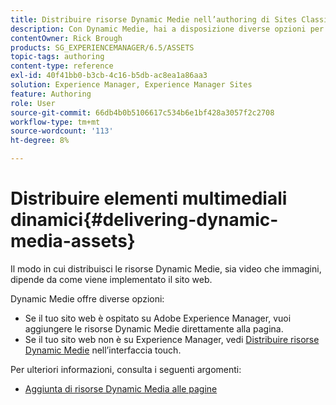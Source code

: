 ```yaml
---
title: Distribuire risorse Dynamic Medie nell’authoring di Sites Classic
description: Con Dynamic Medie, hai a disposizione diverse opzioni per distribuire le risorse Dynamic Medie, sia video che immagini, al tuo sito web.
contentOwner: Rick Brough
products: SG_EXPERIENCEMANAGER/6.5/ASSETS
topic-tags: authoring
content-type: reference
exl-id: 40f41bb0-b3cb-4c16-b5db-ac8ea1a86aa3
solution: Experience Manager, Experience Manager Sites
feature: Authoring
role: User
source-git-commit: 66db4b0b5106617c534b6e1bf428a3057f2c2708
workflow-type: tm+mt
source-wordcount: '113'
ht-degree: 8%

---
```


# Distribuire elementi multimediali dinamici{#delivering-dynamic-media-assets}

Il modo in cui distribuisci le risorse Dynamic Medie, sia video che immagini, dipende da come viene implementato il sito web.

Dynamic Medie offre diverse opzioni:

* Se il tuo sito web è ospitato su Adobe Experience Manager, vuoi aggiungere le risorse Dynamic Medie direttamente alla pagina.
* Se il tuo sito web non è su Experience Manager, vedi [Distribuire risorse Dynamic Medie](/help/assets/delivering-dynamic-media-assets.md) nell’interfaccia touch.

Per ulteriori informazioni, consulta i seguenti argomenti:

* [Aggiunta di risorse Dynamic Media alle pagine](/help/sites-classic-ui-authoring/dynamic-media-assets-adding-to-page.md)
